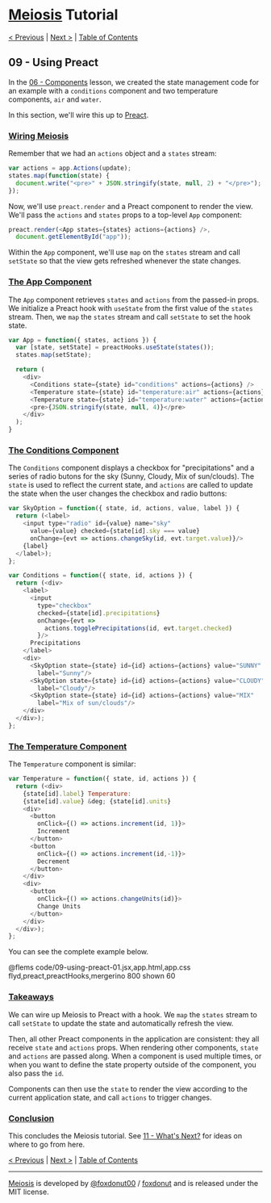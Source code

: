 # [Meiosis](https://meiosis.js.org) Tutorial

[< Previous](08-using-react.html) |
[Next >](10-using-lit-html.html) |
[Table of Contents](toc.html)

## 09 - Using Preact

In the [06 - Components](06-components.html) lesson, we created the state management
code for an example with a `conditions` component and two temperature components, `air` and
`water`.

In this section, we'll wire this up to [Preact](https://preactjs.com/).

<a name="wiring_meiosis"></a>
### [Wiring Meiosis](#wiring_meiosis)

Remember that we had an `actions` object and a `states` stream:

```js
var actions = app.Actions(update);
states.map(function(state) {
  document.write("<pre>" + JSON.stringify(state, null, 2) + "</pre>");
});
```

Now, we'll use `preact.render` and a Preact component to render the view. We'll pass the
`actions` and `states` props to a top-level `App` component:

```js
preact.render(<App states={states} actions={actions} />,
  document.getElementById("app"));
```

Within the `App` component, we'll use `map` on the `states` stream and call `setState` so
that the view gets refreshed whenever the state changes.

<a name="the_app_component"></a>
### [The App Component](#the_app_component)

The `App` component retrieves `states` and `actions` from the passed-in props. We initialize a
Preact hook with `useState` from the first value of the `states` stream. Then, we `map` the `states`
stream and call `setState` to set the hook state.

```js
var App = function({ states, actions }) {
  var [state, setState] = preactHooks.useState(states());
  states.map(setState);

  return (
    <div>
      <Conditions state={state} id="conditions" actions={actions} />
      <Temperature state={state} id="temperature:air" actions={actions} />
      <Temperature state={state} id="temperature:water" actions={actions} />
      <pre>{JSON.stringify(state, null, 4)}</pre>
    </div>
  );
}
```

<a name="the_conditions_component"></a>
### [The Conditions Component](#the_conditions_component)

The `Conditions` component displays a checkbox for "precipitations" and a series of radio
butons for the sky (Sunny, Cloudy, Mix of sun/clouds). The `state` is used to reflect the
current state, and `actions` are called to update the state when the user changes the
checkbox and radio buttons:

```js
var SkyOption = function({ state, id, actions, value, label }) {
  return (<label>
    <input type="radio" id={value} name="sky"
      value={value} checked={state[id].sky === value}
      onChange={evt => actions.changeSky(id, evt.target.value)}/>
    {label}
  </label>);
};

var Conditions = function({ state, id, actions }) {
  return (<div>
    <label>
      <input
        type="checkbox"
        checked={state[id].precipitations}
        onChange={evt =>
          actions.togglePrecipitations(id, evt.target.checked)
        }/>
      Precipitations
    </label>
    <div>
      <SkyOption state={state} id={id} actions={actions} value="SUNNY"
        label="Sunny"/>
      <SkyOption state={state} id={id} actions={actions} value="CLOUDY"
        label="Cloudy"/>
      <SkyOption state={state} id={id} actions={actions} value="MIX"
        label="Mix of sun/clouds"/>
    </div>
  </div>);
};
```

<a name="the_temperature_component"></a>
### [The Temperature Component](#the_temperature_component)

The `Temperature` component is similar:

```js
var Temperature = function({ state, id, actions }) {
  return (<div>
    {state[id].label} Temperature:
    {state[id].value} &deg; {state[id].units}
    <div>
      <button
        onClick={() => actions.increment(id, 1)}>
        Increment
      </button>
      <button
        onClick={() => actions.increment(id,-1)}>
        Decrement
      </button>
    </div>
    <div>
      <button
        onClick={() => actions.changeUnits(id)}>
        Change Units
      </button>
    </div>
  </div>);
};
```

You can see the complete example below.

@flems code/09-using-preact-01.jsx,app.html,app.css flyd,preact,preactHooks,mergerino 800 shown 60

### [Takeaways](#takeaways)

We can wire up Meiosis to Preact with a hook. We `map` the `states` stream to call `setState` to
update the state and automatically refresh the view.

Then, all other Preact components in the application are consistent: they all receive `state`
and `actions` props. When rendering other components, `state` and `actions` are passed along.
When a component is used multiple times, or when you want to define the state property outside of
the component, you also pass the `id`.

Components can then use the `state` to render the view according to the current application
state, and call `actions` to trigger changes.

<a name="conclusion"></a>
### [Conclusion](#conclusion)

This concludes the Meiosis tutorial. See [11 - What's Next?](11-whats-next.html) for ideas on where
to go from here.

[< Previous](08-using-react.html) |
[Next >](10-using-lit-html.html) |
[Table of Contents](toc.html)

-----

[Meiosis](https://meiosis.js.org) is developed by [@foxdonut00](http://twitter.com/foxdonut00) / [foxdonut](https://github.com/foxdonut) and is released under the MIT license.
